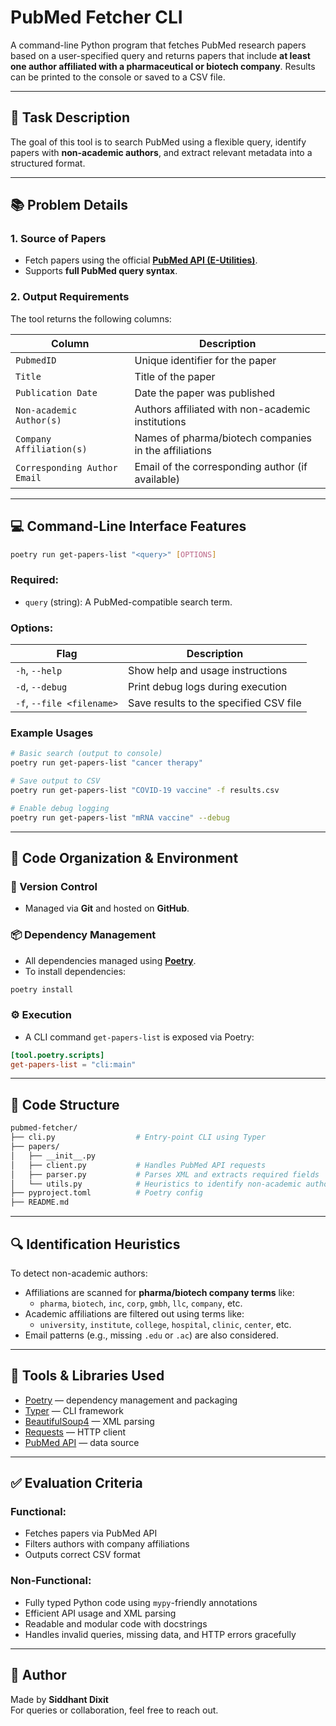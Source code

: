 # PubMed Fetcher CLI

A command-line Python program that fetches PubMed research papers based on a user-specified query and returns papers that include **at least one author affiliated with a pharmaceutical or biotech company**. Results can be printed to the console or saved to a CSV file.

---

## 📝 Task Description

The goal of this tool is to search PubMed using a flexible query, identify papers with **non-academic authors**, and extract relevant metadata into a structured format.

---

## 📚 Problem Details

### 1. Source of Papers
- Fetch papers using the official **[PubMed API (E-Utilities)](https://www.ncbi.nlm.nih.gov/books/NBK25500/)**.
- Supports **full PubMed query syntax**.

### 2. Output Requirements

The tool returns the following columns:

| Column                     | Description                                               |
|---------------------------|-----------------------------------------------------------|
| `PubmedID`                | Unique identifier for the paper                           |
| `Title`                   | Title of the paper                                        |
| `Publication Date`        | Date the paper was published                              |
| `Non-academic Author(s)`  | Authors affiliated with non-academic institutions         |
| `Company Affiliation(s)`  | Names of pharma/biotech companies in the affiliations      |
| `Corresponding Author Email` | Email of the corresponding author (if available)      |

---

## 💻 Command-Line Interface Features

```bash
poetry run get-papers-list "<query>" [OPTIONS]
```

### Required:
- `query` (string): A PubMed-compatible search term.

### Options:
| Flag                     | Description                                  |
|--------------------------|----------------------------------------------|
| `-h`, `--help`           | Show help and usage instructions             |
| `-d`, `--debug`          | Print debug logs during execution            |
| `-f`, `--file <filename>`| Save results to the specified CSV file       |

### Example Usages

```bash
# Basic search (output to console)
poetry run get-papers-list "cancer therapy"

# Save output to CSV
poetry run get-papers-list "COVID-19 vaccine" -f results.csv

# Enable debug logging
poetry run get-papers-list "mRNA vaccine" --debug
```

---

## 🧱 Code Organization & Environment

### 🔗 Version Control
- Managed via **Git** and hosted on **GitHub**.

### 📦 Dependency Management
- All dependencies managed using **[Poetry](https://python-poetry.org/)**.
- To install dependencies:

```bash
poetry install
```

### ⚙️ Execution
- A CLI command `get-papers-list` is exposed via Poetry:

```toml
[tool.poetry.scripts]
get-papers-list = "cli:main"
```

---

## 🧩 Code Structure

```bash
pubmed-fetcher/
├── cli.py                  # Entry-point CLI using Typer
├── papers/
│   ├── __init__.py
│   ├── client.py           # Handles PubMed API requests
│   ├── parser.py           # Parses XML and extracts required fields
│   └── utils.py            # Heuristics to identify non-academic authors
├── pyproject.toml          # Poetry config
├── README.md
```

---

## 🔍 Identification Heuristics

To detect non-academic authors:
- Affiliations are scanned for **pharma/biotech company terms** like:
  - `pharma`, `biotech`, `inc`, `corp`, `gmbh`, `llc`, `company`, etc.
- Academic affiliations are filtered out using terms like:
  - `university`, `institute`, `college`, `hospital`, `clinic`, `center`, etc.
- Email patterns (e.g., missing `.edu` or `.ac`) are also considered.

---

## 🔧 Tools & Libraries Used

- [Poetry](https://python-poetry.org/) — dependency management and packaging
- [Typer](https://typer.tiangolo.com/) — CLI framework
- [BeautifulSoup4](https://www.crummy.com/software/BeautifulSoup/) — XML parsing
- [Requests](https://docs.python-requests.org/) — HTTP client
- [PubMed API](https://www.ncbi.nlm.nih.gov/books/NBK25500/) — data source

---

## ✅ Evaluation Criteria

### Functional:
- Fetches papers via PubMed API
- Filters authors with company affiliations
- Outputs correct CSV format

### Non-Functional:
- Fully typed Python code using `mypy`-friendly annotations
- Efficient API usage and XML parsing
- Readable and modular code with docstrings
- Handles invalid queries, missing data, and HTTP errors gracefully

---

## 👤 Author

Made by **Siddhant Dixit**  
For queries or collaboration, feel free to reach out.
